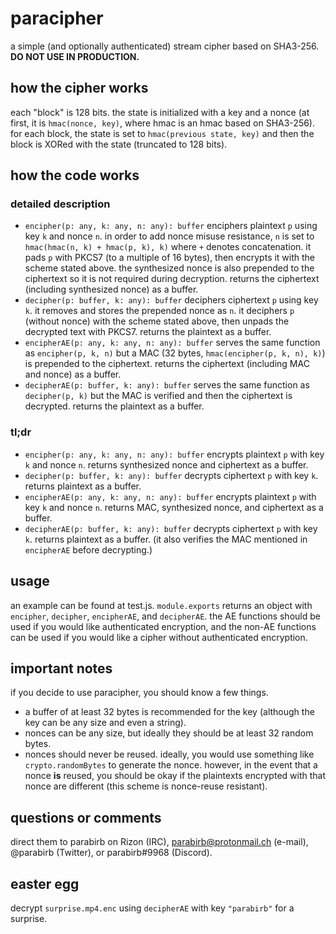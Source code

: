 # paracipher
a simple (and optionally authenticated) stream cipher based on SHA3-256. **DO NOT USE IN PRODUCTION.**

## how the cipher works
each "block" is 128 bits. the state is initialized with a key and a nonce (at first, it is `hmac(nonce, key)`, where hmac is an hmac based on SHA3-256). for each block, the state is set to `hmac(previous state, key)` and then the block is XORed with the state (truncated to 128 bits).

## how the code works
### detailed description
* `encipher(p: any, k: any, n: any): buffer` enciphers plaintext `p` using key `k` and nonce `n`. in order to add nonce misuse resistance, `n` is set to `hmac(hmac(n, k) + hmac(p, k), k)` where `+` denotes concatenation. it pads `p` with PKCS7 (to a multiple of 16 bytes), then encrypts it with the scheme stated above. the synthesized nonce is also prepended to the ciphertext so it is not required during decryption. returns the ciphertext (including synthesized nonce) as a buffer.
* `decipher(p: buffer, k: any): buffer` deciphers ciphertext `p` using key `k`. it removes and stores the prepended nonce as `n`. it deciphers `p` (without nonce) with the scheme stated above, then unpads the decrypted text with PKCS7. returns the plaintext as a buffer.
* `encipherAE(p: any, k: any, n: any): buffer` serves the same function as `encipher(p, k, n)` but a MAC (32 bytes, `hmac(encipher(p, k, n), k)`) is prepended to the ciphertext. returns the ciphertext (including MAC and nonce) as a buffer.
* `decipherAE(p: buffer, k: any): buffer` serves the same function as `decipher(p, k)` but the MAC is verified and then the ciphertext is decrypted. returns the plaintext as a buffer.
### tl;dr
* `encipher(p: any, k: any, n: any): buffer` encrypts plaintext `p` with key `k` and nonce `n`. returns synthesized nonce and ciphertext as a buffer.
* `decipher(p: buffer, k: any): buffer` decrypts ciphertext `p` with key `k`. returns plaintext as a buffer.
* `encipherAE(p: any, k: any, n: any): buffer` encrypts plaintext `p` with key `k` and nonce `n`. returns MAC, synthesized nonce, and ciphertext as a buffer.
* `decipherAE(p: buffer, k: any): buffer` decrypts ciphertext `p` with key `k`. returns plaintext as a buffer. (it also verifies the MAC mentioned in `encipherAE` before decrypting.)

## usage
an example can be found at test.js. `module.exports` returns an object with `encipher`, `decipher`, `encipherAE`, and `decipherAE`. the AE functions should be used if you would like authenticated encryption, and the non-AE functions can be used if you would like a cipher without authenticated encryption.

## important notes
if you decide to use paracipher, you should know a few things.
* a buffer of at least 32 bytes is recommended for the key (although the key can be any size and even a string).
* nonces can be any size, but ideally they should be at least 32 random bytes.
* nonces should never be reused. ideally, you would use something like `crypto.randomBytes` to generate the nonce. however, in the event that a nonce **is** reused, you should be okay if the plaintexts encrypted with that nonce are different (this scheme is nonce-reuse resistant).

## questions or comments
direct them to parabirb on Rizon (IRC), parabirb@protonmail.ch (e-mail), @parabirb (Twitter), or parabirb#9968 (Discord).

## easter egg
decrypt `surprise.mp4.enc` using `decipherAE` with key `"parabirb"` for a surprise.

